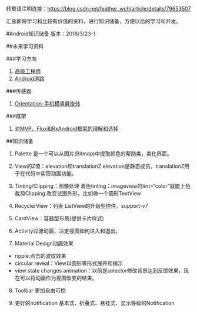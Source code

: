 转载请注明连接：https://blog.csdn.net/feather_wch/article/details/79653507

汇总即将学习和比较有价值的资料，进行知识储备，方便以后的学习和开发。

#Android知识储备
版本：2018/3/23-1

##未来学习资料

###学习方向
1. [高级工程师](http://blog.csdn.net/DG_summer/article/details/51786994)
1. [Android道路](http://blog.csdn.net/singwhatiwanna/article/details/49560409)

###传感器
1. [Orientation-手机横竖屏旋转](https://www.cnblogs.com/a284628487/p/3361555.html)

###框架
1. [对MVP、Flux和RxAndroid框架的理解和选择](https://www.jianshu.com/p/62ffc3ad085f)


##知识储备

1. Palette
   是一个可以从图片(Bitmap)中提取颜色的帮助类，美化界面。

2. View的Z值：elevation和translationZ
	elevation是静态成员。translationZ用于在代码中实现动画功能。

3. Tinting/Clipping：图像处理
  着色tinting：imageview的tint=“color”就能上色
  裁剪Clipping:改变试图外形，比如做一个圆形TextView

4. RecyclerView：列表
  ListView的升级型控件。support-v7

5. CardView：容器型布局(提供卡片样式)

6. Activity过渡动画，决定视图如何进入和退出。

7. Material Design动画效果
  * ripple:点击的波纹效果
  * circular reveal：View以圆形等形式展开和揭示
  * view state changes animation：以前是selector修改背景达到反馈效果，现在可以将动画作为视图改变的结果。

8. Toolbar
  更加自由可控

9. 更好的notification
  基本式、折叠式、悬挂式、显示等级的Notification
